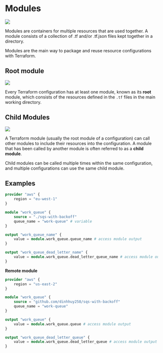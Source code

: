 # Modules

![](https://miro.medium.com/v2/resize:fit:1400/format:webp/1*ItQg-iUT0O3QDiLoJBndJg.png) 

Modules are containers for multiple resources that are used together. A module consists of a collection of .tf and/or .tf.json files kept together in a directory.

Modules are the main way to package and reuse resource configurations with Terraform.

## Root module

![](https://miro.medium.com/v2/resize:fit:1400/format:webp/1*ilau3dR50ZfKadoc1_TO_w.png) 

Every Terraform configuration has at least one module, known as its **root** module, which consists of the resources defined in the `.tf` files in the main working directory.

## Child Modules

![](https://miro.medium.com/v2/resize:fit:1400/format:webp/1*7OER_lXpP-25B1LKW1lPOw.png) 

A Terraform module (usually the root module of a configuration) can call other modules to include their resources into the configuration. A module that has been called by another module is often referred to as a **child module**.

Child modules can be called multiple times within the same configuration, and multiple configurations can use the same child module.

## Examples

```terraform
provider "aws" {
    region = "eu-west-1"
}

module "work_queue" {
    source = "./sqs-with-backoff"
    queue_name = "work-queue" # variable
}

output "work_queue_name" {
    value = module.work_queue.queue_name # access module output
}

output "work_queue_dead_letter_name" {
    value = module.work_queue.dead_letter_queue_name # access module output
}
```

**Remote module**

```terraform
provider "aws" {
    region = "us-east-2"
}

module "work_queue" {
    source = "github.com/dinhhuy258/sqs-with-backoff"
    queue_name = "work-queue"
}

output "work_queue" {
    value = module.work_queue.queue # access module output
}

output "work_queue_dead_letter_queue" {
    value = module.work_queue.dead_letter_queue # access module output
}
```

